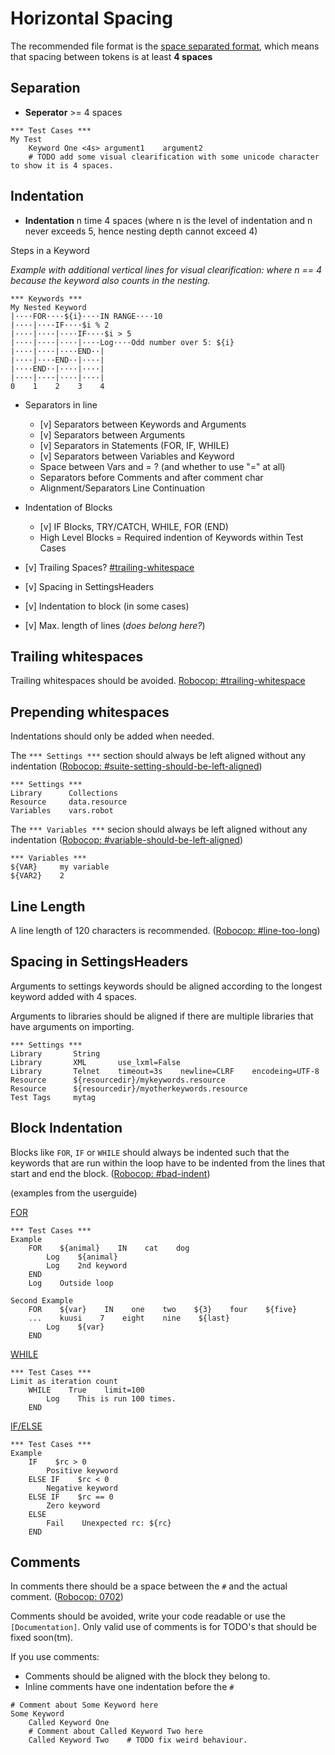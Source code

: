 # Horizontal Spacing

The recommended file format is the [space separated format](https://robotframework.org/robotframework/latest/RobotFrameworkUserGuide.html#space-separated-format), which means that spacing between tokens is at least **4 spaces**

## Separation

* **Seperator** >= 4 spaces

```robot
*** Test Cases ***
My Test
    Keyword One <4s> argument1    argument2
    # TODO add some visual clearification with some unicode character to show it is 4 spaces.
```

## Indentation

* **Indentation** n time 4 spaces (where n is the level of indentation and n never exceeds 5, hence nesting depth cannot exceed 4)

Steps in a Keyword

*Example with additional vertical lines for visual clearification: where n == 4 because the keyword also counts in the nesting.*

```
*** Keywords ***
My Nested Keyword
|····FOR····${i}····IN RANGE····10
|····|····IF····$i % 2
|····|····|····IF····$i > 5
|····|····|····|····Log····Odd number over 5: ${i}
|····|····|····END··|
|····|····END··|····|
|····END··|····|····|
|····|····|····|····|
0    1    2    3    4
```

- Separators in line
  - [v] Separators between Keywords and Arguments
  - [v] Separators between Arguments
  - [v] Separators in Statements (FOR, IF, WHILE)
  - [v] Separators between Variables and Keyword
  - Space between Vars and = ? (and whether to use "=" at all)
  - Separators before Comments and after comment char
  - Alignment/Separators Line Continuation
- Indentation of Blocks
  - [v] IF Blocks, TRY/CATCH, WHILE, FOR (END)
  - High Level Blocks = Required indention of Keywords within Test Cases
- [v] Trailing Spaces? [#trailing-whitespace](https://robocop.readthedocs.io/en/stable/rules.html#trailing-whitespace)
- [v] Spacing in SettingsHeaders

- [v] Indentation to block (in some cases)
- [v] Max. length of lines (_does belong here?_)

## Trailing whitespaces

Trailing whitespaces should be avoided. [Robocop: #trailing-whitespace](https://robocop.readthedocs.io/en/stable/rules.html#trailing-whitespace)

## Prepending whitespaces

Indentations should only be added when needed.

The `*** Settings ***` section should always be left aligned without any indentation ([Robocop: #suite-setting-should-be-left-aligned](https://robocop.readthedocs.io/en/stable/rules.html#suite-setting-should-be-left-aligned))

```robot
*** Settings ***
Library      Collections
Resource     data.resource
Variables    vars.robot
```

The `*** Variables ***` secion should always be left aligned without any indentation ([Robocop: #variable-should-be-left-aligned](https://robocop.readthedocs.io/en/stable/rules.html#variable-should-be-left-aligned))

```robot
*** Variables ***
${VAR}     my variable
${VAR2}    2
```

## Line Length

A line length of 120 characters is recommended. ([Robocop: #line-too-long](https://robocop.readthedocs.io/en/stable/rules.html#line-too-long))

## Spacing in SettingsHeaders

Arguments to settings keywords should be aligned according to the longest keyword added with 4 spaces.

Arguments to libraries should be aligned if there are multiple libraries that have arguments on importing.

```robot
*** Settings ***
Library       String
Library       XML       use_lxml=False
Library       Telnet    timeout=3s    newline=CLRF    encodeing=UTF-8
Resource      ${resourcedir}/mykeywords.resource
Resource      ${resourcedir}/myotherkeywords.resource
Test Tags     mytag
```

## Block Indentation

Blocks like `FOR`, `IF` or `WHILE` should always be indented such that the keywords that are run within the loop have to be indented from the lines that start and end the block. ([Robocop: #bad-indent](https://robocop.readthedocs.io/en/stable/rules.html#bad-indent))

(examples from the userguide)

[FOR](https://robotframework.org/robotframework/latest/RobotFrameworkUserGuide.html#toc-entry-365)

```robot
*** Test Cases ***
Example
    FOR    ${animal}    IN    cat    dog
        Log    ${animal}
        Log    2nd keyword
    END
    Log    Outside loop

Second Example
    FOR    ${var}    IN    one    two    ${3}    four    ${five}
    ...    kuusi    7    eight    nine    ${last}
        Log    ${var}
    END
```

[WHILE](https://robotframework.org/robotframework/latest/RobotFrameworkUserGuide.html#toc-entry-377)

```robot
*** Test Cases ***
Limit as iteration count
    WHILE    True    limit=100
        Log    This is run 100 times.
    END
```

[IF/ELSE](https://robotframework.org/robotframework/latest/RobotFrameworkUserGuide.html#toc-entry-384)

```robot
*** Test Cases ***
Example
    IF    $rc > 0
        Positive keyword
    ELSE IF    $rc < 0
        Negative keyword
    ELSE IF    $rc == 0
        Zero keyword
    ELSE
        Fail    Unexpected rc: ${rc}
    END
```

## Comments

In comments there should be a space between the `#` and the actual comment. ([Robocop: 0702](https://robocop.readthedocs.io/en/stable/rules.html#missing-space-after-comment))

Comments should be avoided, write your code readable or use the `[Documentation]`.
Only valid use of comments is for TODO's that should be fixed soon(tm).

If you use comments:
* Comments should be aligned with the block they belong to.
* Inline comments have one indentation before the `#`

```robot
# Comment about Some Keyword here
Some Keyword
    Called Keyword One
    # Comment about Called Keyword Two here
    Called Keyword Two    # TODO fix weird behaviour.
```
